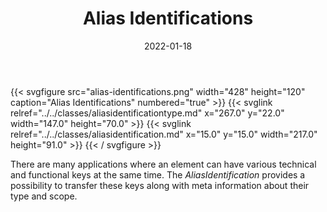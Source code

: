 ﻿---
title: Alias Identifications
toc: false
type: specs
layout: diagram
date: "2022-01-18"
draft: false
specification: VEC
version: 1.2.2
documentType: "Recommendation"
elementType: Diagram
classes:
  - AliasIdentificationType
  - AliasIdentification
menu:
  VEC-1.2.2:    
    parent: basic-datatypes
    identifier: basic-datatypes/alias-identifications
    weight: 1002005 

# Prev/next pager order (if `docs_section_pager` enabled in `params.toml`)
weight: 1002005
---
{{< svgfigure src="alias-identifications.png" width="428" height="120" caption="Alias Identifications" numbered="true" >}}
  {{< svglink relref="../../classes/aliasidentificationtype.md" x="267.0" y="22.0" width="147.0" height="70.0" >}}
  {{< svglink relref="../../classes/aliasidentification.md" x="15.0" y="15.0" width="217.0" height="91.0" >}}
{{< / svgfigure >}}
<p> There are many applications where an element can have various technical and functional keys at the same time. The <i>AliasIdentification</i> provides a possibility to transfer these keys along with meta information about their type and scope.      </p>      <p> &#160;      </p>